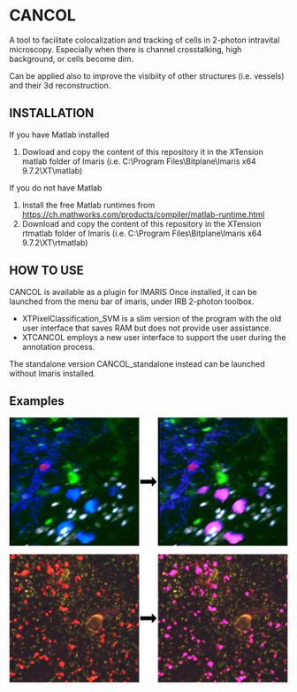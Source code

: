# CANCOL
A tool to facilitate colocalization and tracking of cells in 2-photon intravital microscopy.
Especially when there is channel crosstalking, high background, or cells become dim.

Can be applied also to improve the visibiity of other structures (i.e. vessels) and their 3d reconstruction.

## INSTALLATION
If you have Matlab installed
1. Dowload and copy the content of this repository it in the XTension matlab folder of Imaris (i.e. C:\Program Files\Bitplane\Imaris x64 9.7.2\XT\matlab)

If you do not have Matlab
1. Install the free Matlab runtimes from https://ch.mathworks.com/products/compiler/matlab-runtime.html
2. Download and copy the content of this repository in the XTension rtmatlab folder of Imaris
(i.e. C:\Program Files\Bitplane\Imaris x64 9.7.2\XT\rtmatlab)

## HOW TO USE
CANCOL is available as a plugin for IMARIS
Once installed, it can be launched from the menu bar of imaris, under IRB 2-photon toolbox.
- XTPixelClassification_SVM is a slim version of the program with the old user interface that saves RAM but does not provide user assistance.
- XTCANCOL employs a new user interface to support the user during the annotation process.

The standalone version CANCOL_standalone instead can be launched without Imaris installed.

## Examples
![Resulting virtual channel specific for the cells of interest color-coded in magenta](/assets/examples_coloc.png)
